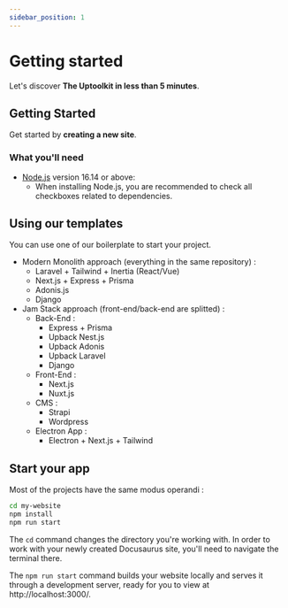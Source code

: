 ```yaml
---
sidebar_position: 1
---
```


# Getting started

Let's discover **The Uptoolkit in less than 5 minutes**.

## Getting Started

Get started by **creating a new site**.

### What you'll need

- [Node.js](https://nodejs.org/en/download/) version 16.14 or above:
  - When installing Node.js, you are recommended to check all checkboxes related to dependencies.

## Using our templates

You can use one of our boilerplate to start your project.

- Modern Monolith approach (everything in the same repository) : 
  - Laravel + Tailwind + Inertia (React/Vue) 
  - Next.js + Express + Prisma
  - Adonis.js
  - Django
- Jam Stack approach (front-end/back-end are splitted) : 
  - Back-End : 
    - Express + Prisma
    - Upback Nest.js
    - Upback Adonis
    - Upback Laravel
    - Django
  - Front-End :
    - Next.js
    - Nuxt.js
  - CMS : 
    - Strapi
    - Wordpress
  - Electron App : 
    - Electron + Next.js + Tailwind

## Start your app

Most of the projects have the same modus operandi :

```bash
cd my-website
npm install
npm run start
```

The `cd` command changes the directory you're working with. In order to work with your newly created Docusaurus site, you'll need to navigate the terminal there.

The `npm run start` command builds your website locally and serves it through a development server, ready for you to view at http://localhost:3000/.
